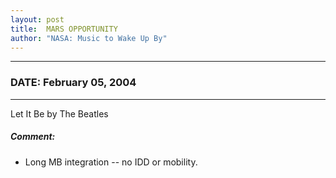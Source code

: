 ```yaml
---
layout: post
title:  MARS OPPORTUNITY
author: "NASA: Music to Wake Up By"
---
```


----
### DATE: February 05, 2004
----
Let It Be by The Beatles

##### Comment:
* Long MB integration -- no IDD or mobility.
